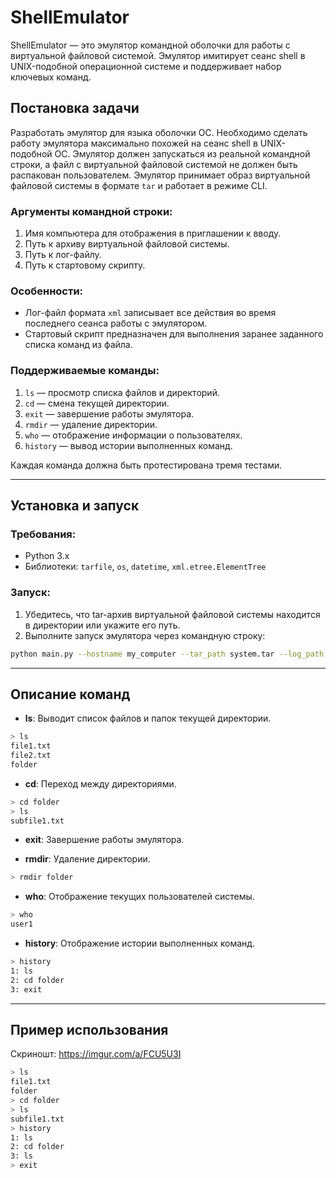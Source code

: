 # ShellEmulator

ShellEmulator — это эмулятор командной оболочки для работы с виртуальной файловой системой. Эмулятор имитирует сеанс shell в UNIX-подобной операционной системе и поддерживает набор ключевых команд.

## Постановка задачи

Разработать эмулятор для языка оболочки ОС. Необходимо сделать работу эмулятора максимально похожей на сеанс shell в UNIX-подобной ОС. Эмулятор должен запускаться из реальной командной строки, а файл с виртуальной файловой системой не должен быть распакован пользователем. Эмулятор принимает образ виртуальной файловой системы в формате `tar` и работает в режиме CLI.

### Аргументы командной строки:
1. Имя компьютера для отображения в приглашении к вводу.
2. Путь к архиву виртуальной файловой системы.
3. Путь к лог-файлу.
4. Путь к стартовому скрипту.

### Особенности:
- Лог-файл формата `xml` записывает все действия во время последнего сеанса работы с эмулятором.
- Стартовый скрипт предназначен для выполнения заранее заданного списка команд из файла.

### Поддерживаемые команды:
1. `ls` — просмотр списка файлов и директорий.
2. `cd` — смена текущей директории.
3. `exit` — завершение работы эмулятора.
4. `rmdir` — удаление директории.
5. `who` — отображение информации о пользователях.
6. `history` — вывод истории выполненных команд.

Каждая команда должна быть протестирована тремя тестами.

---

## Установка и запуск

### Требования:
- Python 3.x
- Библиотеки: `tarfile`, `os`, `datetime`, `xml.etree.ElementTree`

### Запуск:
1. Убедитесь, что tar-архив виртуальной файловой системы находится в директории или укажите его путь.
2. Выполните запуск эмулятора через командную строку:
```bash
python main.py --hostname my_computer --tar_path system.tar --log_path log.xml
```

---

## Описание команд

- **ls**: Выводит список файлов и папок текущей директории.
```bash
> ls
file1.txt
file2.txt
folder
```

- **cd**: Переход между директориями.
```bash
> cd folder
> ls
subfile1.txt
```

- **exit**: Завершение работы эмулятора.

- **rmdir**: Удаление директории.
```bash
> rmdir folder
```

- **who**: Отображение текущих пользователей системы.
```bash
> who
user1
```

- **history**: Отображение истории выполненных команд.
```bash
> history
1: ls
2: cd folder
3: exit
```

---

## Пример использования

Скриношт: https://imgur.com/a/FCU5U3I

```bash
> ls
file1.txt
folder
> cd folder
> ls
subfile1.txt
> history
1: ls
2: cd folder
3: ls
> exit
```